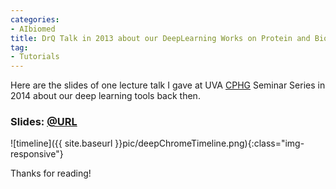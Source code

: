 ```yaml
---
categories:
- AIbiomed
title: DrQ Talk in 2013 about our DeepLearning Works on Protein and BioNLP datasets
tag:
- Tutorials
---
```

Here are the slides of one lecture talk I gave at UVA [CPHG](https://med.virginia.edu/cphg/) Seminar Series in 2014 about our deep learning tools back then. 


### Slides: [@URL](http://www.cs.virginia.edu/yanjun/paperA14/20140305-CHPG-Talk-online.pdf)




![timeline]({{ site.baseurl }}pic/deepChromeTimeline.png){:class="img-responsive"}




Thanks for reading!
